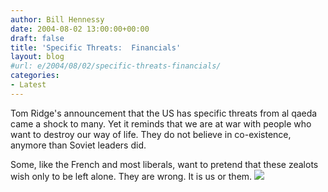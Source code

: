 ```yaml
---
author: Bill Hennessy
date: 2004-08-02 13:00:00+00:00
draft: false
title: 'Specific Threats:  Financials'
layout: blog
#url: e/2004/08/02/specific-threats-financials/
categories:
- Latest
---
```


Tom Ridge's announcement that the US has specific threats from al qaeda came a shock to many.  Yet it reminds that we are at war with people who want to destroy our way of life.  They do not believe in co-existence, anymore than Soviet leaders did.  
  
Some, like the French and most liberals, want to pretend that these zealots wish only to be left alone. They are wrong.  It is us or them.  ![](https://blog.billhennessy.com/aggbug.aspx?PostID=661)

